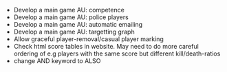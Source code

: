 - Develop a main game AU: competence
- Develop a main game AU: police players
- Develop a main game AU: automatic emailing
- Develop a main game AU: targetting graph
- Allow graceful player-removal/casual player marking
- Check html score tables in website. May need to do more careful ordering of e.g players with the same score but different kill/death-ratios
- change AND keyword to ALSO